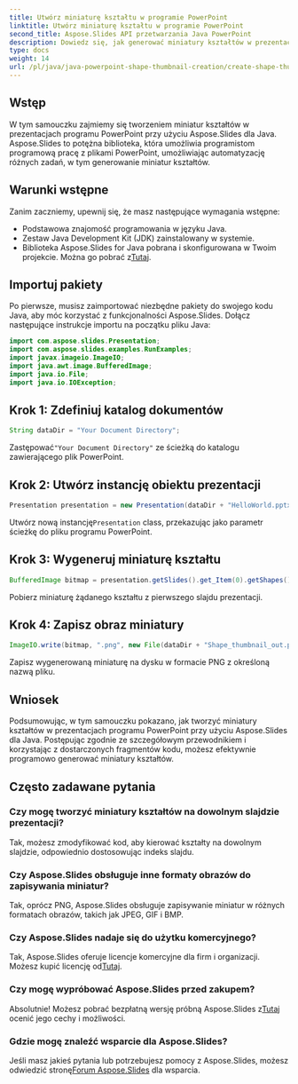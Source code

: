 ```yaml
---
title: Utwórz miniaturę kształtu w programie PowerPoint
linktitle: Utwórz miniaturę kształtu w programie PowerPoint
second_title: Aspose.Slides API przetwarzania Java PowerPoint
description: Dowiedz się, jak generować miniatury kształtów w prezentacjach programu PowerPoint przy użyciu Aspose.Slides dla Java. Dostarczono przewodnik krok po kroku.
type: docs
weight: 14
url: /pl/java/java-powerpoint-shape-thumbnail-creation/create-shape-thumbnail-powerpoint/
---
```

## Wstęp
W tym samouczku zajmiemy się tworzeniem miniatur kształtów w prezentacjach programu PowerPoint przy użyciu Aspose.Slides dla Java. Aspose.Slides to potężna biblioteka, która umożliwia programistom programową pracę z plikami PowerPoint, umożliwiając automatyzację różnych zadań, w tym generowanie miniatur kształtów.
## Warunki wstępne
Zanim zaczniemy, upewnij się, że masz następujące wymagania wstępne:
- Podstawowa znajomość programowania w języku Java.
- Zestaw Java Development Kit (JDK) zainstalowany w systemie.
-  Biblioteka Aspose.Slides for Java pobrana i skonfigurowana w Twoim projekcie. Można go pobrać z[Tutaj](https://releases.aspose.com/slides/java/).

## Importuj pakiety
Po pierwsze, musisz zaimportować niezbędne pakiety do swojego kodu Java, aby móc korzystać z funkcjonalności Aspose.Slides. Dołącz następujące instrukcje importu na początku pliku Java:
```java
import com.aspose.slides.Presentation;
import com.aspose.slides.examples.RunExamples;
import javax.imageio.ImageIO;
import java.awt.image.BufferedImage;
import java.io.File;
import java.io.IOException;
```
## Krok 1: Zdefiniuj katalog dokumentów
```java
String dataDir = "Your Document Directory";
```
 Zastępować`"Your Document Directory"` ze ścieżką do katalogu zawierającego plik PowerPoint.
## Krok 2: Utwórz instancję obiektu prezentacji
```java
Presentation presentation = new Presentation(dataDir + "HelloWorld.pptx");
```
 Utwórz nową instancję`Presentation` class, przekazując jako parametr ścieżkę do pliku programu PowerPoint.
## Krok 3: Wygeneruj miniaturę kształtu
```java
BufferedImage bitmap = presentation.getSlides().get_Item(0).getShapes().get_Item(0).getThumbnail();
```
Pobierz miniaturę żądanego kształtu z pierwszego slajdu prezentacji.
## Krok 4: Zapisz obraz miniatury
```java
ImageIO.write(bitmap, ".png", new File(dataDir + "Shape_thumbnail_out.png"));
```
Zapisz wygenerowaną miniaturę na dysku w formacie PNG z określoną nazwą pliku.

## Wniosek
Podsumowując, w tym samouczku pokazano, jak tworzyć miniatury kształtów w prezentacjach programu PowerPoint przy użyciu Aspose.Slides dla Java. Postępując zgodnie ze szczegółowym przewodnikiem i korzystając z dostarczonych fragmentów kodu, możesz efektywnie programowo generować miniatury kształtów.

## Często zadawane pytania
### Czy mogę tworzyć miniatury kształtów na dowolnym slajdzie prezentacji?
Tak, możesz zmodyfikować kod, aby kierować kształty na dowolnym slajdzie, odpowiednio dostosowując indeks slajdu.
### Czy Aspose.Slides obsługuje inne formaty obrazów do zapisywania miniatur?
Tak, oprócz PNG, Aspose.Slides obsługuje zapisywanie miniatur w różnych formatach obrazów, takich jak JPEG, GIF i BMP.
### Czy Aspose.Slides nadaje się do użytku komercyjnego?
Tak, Aspose.Slides oferuje licencje komercyjne dla firm i organizacji. Możesz kupić licencję od[Tutaj](https://purchase.aspose.com/buy).
### Czy mogę wypróbować Aspose.Slides przed zakupem?
 Absolutnie! Możesz pobrać bezpłatną wersję próbną Aspose.Slides z[Tutaj](https://releases.aspose.com/) ocenić jego cechy i możliwości.
### Gdzie mogę znaleźć wsparcie dla Aspose.Slides?
 Jeśli masz jakieś pytania lub potrzebujesz pomocy z Aspose.Slides, możesz odwiedzić stronę[Forum Aspose.Slides](https://forum.aspose.com/c/slides/11) dla wsparcia.